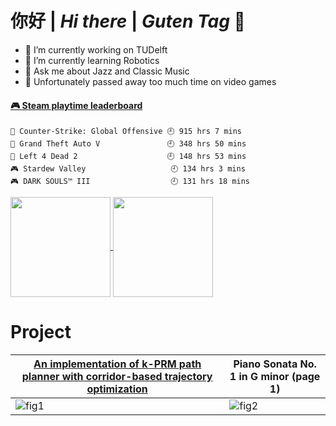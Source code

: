 #  你好 | *Hi there* | *Guten Tag* 👋

<!-- **smoggy-P/smoggy-P** is a ✨ _special_ ✨ repository because its `README.md` (this file) appears on your GitHub profile.

Here are some ideas to get you started:
 -->
- 🔭 I’m currently working on TUDelft
- 🌱 I’m currently learning Robotics
- 💬 Ask me about Jazz and Classic Music
- 🤔 Unfortunately passed away too much time on video games
<!-- steam-box start -->
#### <a href="https://gist.github.com/f3619d96b66a65726652b4fb75a18fe9" target="_blank">🎮 Steam playtime leaderboard</a>
```text
🔫 Counter-Strike: Global Offensive 🕘 915 hrs 7 mins
🚓 Grand Theft Auto V               🕘 348 hrs 50 mins
🧟 Left 4 Dead 2                    🕘 148 hrs 53 mins
🎮 Stardew Valley                   🕘 134 hrs 3 mins
🎮 DARK SOULS™ III                  🕘 131 hrs 18 mins
```
<!-- Powered by https://github.com/YouEclipse/steam-box . -->
<!-- steam-box end -->

<a href="https://github.com/smoggy-P">
  <img align="center" src="https://github-readme-stats.vercel.app/api?username=smoggy-P&count_private=true&show_icons=true&show_icons=true&theme=buefy" height=160/>
</a>
<a href="https://github.com/smoggy-P">
  <img align="center" src="https://github-readme-stats.vercel.app/api/top-langs/?username=smoggy-P&hide=javascript,html,cmake&layout=compact&theme=buefy" height=160/>
</a>
<!-- jupyter%20notebook -->

# Project
|[An implementation of k-PRM path planner with corridor-based trajectory optimization](https://github.com/edmundwsy/RO47005-PDM-Final)|Piano Sonata No. 1 in G minor (page 1)|
|--|--|
|![fig1](https://github.com/edmundwsy/RO47005-PDM-Final/blob/master/figs/03.gif)|![fig2](https://user-images.githubusercontent.com/29809038/155034256-cc78ede1-d72b-4444-935b-bdaabe386782.png)|


